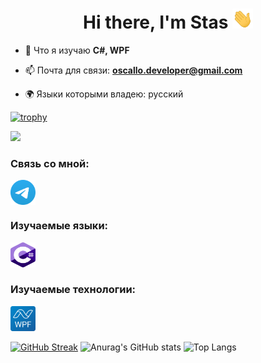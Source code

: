 <h1 align="center">Hi there, I'm Stas
<img src="https://github.com/Oscallo/Oscallo/blob/main/images/Hi.gif" height="32"/></h1>

- 🌱 Что я изучаю **C#, WPF**

- 📫 Почта для связи: **oscallo.developer@gmail.com**

- 🌍 Языки которыми владею: русский

[![trophy](https://github-profile-trophy.vercel.app/?username=oscallo&theme=onedark)](https://github.com/ryo-ma/github-profile-trophy)

![](https://komarev.com/ghpvc/?username=your-github-username)

### Связь со мной:
<p align="left">
<a href="https://t.me/zero_indefined" target="blank"><img align="center" src="https://github.com/Oscallo/Oscallo/blob/main/images/Telegram_2019_Logo.svg" alt="zero_indefined" height="40" width="40" /></a>
</p>

### Изучаемые языки:
<p align="left"> 
<a href="https://learn.microsoft.com/ru-ru/dotnet/csharp/" target="_blank" rel="noreferrer"> <img src="https://github.com/Oscallo/Oscallo/blob/main/images/Logo_C_sharp.svg" alt="c-sharp" width="40" height="40"/> </a> 
</p>

### Изучаемые технологии:
<p align="left"> 
<a href="https://learn.microsoft.com/ru-ru/dotnet/desktop/wpf/overview/?view=netdesktop-8.0" target="_blank" rel="noreferrer"> <img src="https://github.com/Oscallo/Oscallo/blob/main/images/Logo_WPF.svg" alt="wpf" width="40" height="40"/> </a> 
</p>

[![GitHub Streak](https://streak-stats.demolab.com?user=Oscallo&theme=tokyonight&hide_border=true&locale=ru&card_width=840&card_height=200)](https://git.io/streak-stats)
![Anurag's GitHub stats](https://github-readme-stats.vercel.app/api?username=oscallo&hide_border=true&show_icons=true&theme=tokyonight&card_width=470&card_height=200)
![Top Langs](https://github-readme-stats.vercel.app/api/top-langs/?username=oscallo&hide_border=true&layout=compact&theme=tokyonight&card_width=370&card_height=200)
